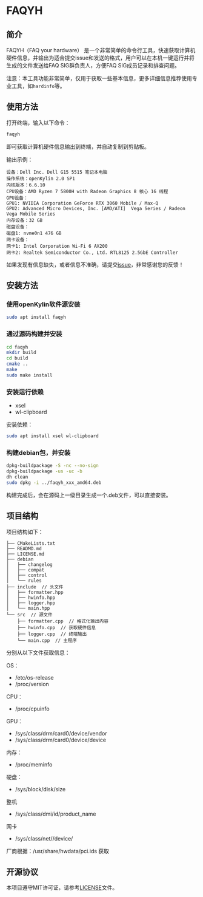 # FAQYH

## 简介

FAQYH（FAQ your hardware） 是一个非常简单的命令行工具，快速获取计算机硬件信息，并输出为适合提交issue和发送的格式，用户可以在本机一键运行并将生成的文件发送给FAQ SIG群负责人，方便FAQ SIG成员记录和排查问题。

注意：本工具功能非常简单，仅用于获取一些基本信息，更多详细信息推荐使用专业工具，如`hardinfo`等。

## 使用方法

打开终端，输入以下命令：

```bash
faqyh
```

即可获取计算机硬件信息输出到终端，并自动复制到剪贴板。

输出示例：

```
设备：Dell Inc. Dell G15 5515 笔记本电脑
操作系统：openKylin 2.0 SP1
内核版本：6.6.10 
CPU设备：AMD Ryzen 7 5800H with Radeon Graphics 8 核心 16 线程
GPU设备： 
GPU1: NVIDIA Corporation GeForce RTX 3060 Mobile / Max-Q
GPU2: Advanced Micro Devices, Inc. [AMD/ATI]  Vega Series / Radeon Vega Mobile Series
内存设备：32 GB
磁盘设备：
磁盘1: nvme0n1 476 GB
网卡设备：
网卡1: Intel Corporation Wi-Fi 6 AX200
网卡2: Realtek Semiconductor Co., Ltd. RTL8125 2.5GbE Controller
```

如果发现有信息缺失，或者信息不准确，请提交[issue](https://gitee.com/openkylin/faqyh/issues)，非常感谢您的反馈！

## 安装方法

### 使用openKylin软件源安装

```bash
sudo apt install faqyh
```

### 通过源码构建并安装

```bash
cd faqyh
mkdir build
cd build
cmake ..
make
sudo make install
```

### 安装运行依赖

- xsel
- wl-clipboard

安装依赖：
```bash
sudo apt install xsel wl-clipboard
```

### 构建debian包，并安装

```bash
dpkg-buildpackage -S -nc --no-sign
dpkg-buildpackage -us -uc -b
dh clean
sudo dpkg -i ../faqyh_xxx_amd64.deb
```

构建完成后，会在源码上一级目录生成一个.deb文件，可以直接安装。

## 项目结构

项目结构如下：

```
├── CMakeLists.txt
├── READMD.md
├── LICENSE.md
├── debian
│   ├── changelog
│   ├── compat
│   ├── control
│   └── rules
├── include  // 头文件
│   ├── formatter.hpp
│   ├── hwinfo.hpp
│   ├── logger.hpp
│   └── main.hpp
└── src  // 源文件
    ├── formatter.cpp  // 格式化输出内容
    ├── hwinfo.cpp  // 获取硬件信息
    ├── logger.cpp  // 终端输出
    └── main.cpp  // 主程序

```

分别从以下文件获取信息：

OS：
- /etc/os-release
- /proc/version

CPU：
- /proc/cpuinfo

GPU：
- /sys/class/drm/card0/device/vendor
- /sys/class/drm/card0/device/device


内存：
- /proc/meminfo

硬盘：
- /sys/block/disk/size


整机
- /sys/class/dmi/id/product_name 

网卡
- /sys/class/net/<interface>/device/


厂商根据：/usr/share/hwdata/pci.ids 获取


## 开源协议

本项目遵守MIT许可证，请参考[LICENSE](LICENSE.md)文件。